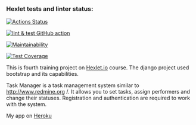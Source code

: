### Hexlet tests and linter status:
[![Actions Status](https://github.com/Serggi0/python-project-lvl4/workflows/hexlet-check/badge.svg)](https://github.com/Serggi0/python-project-lvl4/actions)

[![lint & test GitHub action](https://github.com/Serggi0/python-project-lvl4/actions/workflows/github_action.yaml/badge.svg)](https://github.com/Serggi0/python-project-lvl4/actions/workflows/github_action.yaml)

[![Maintainability](https://api.codeclimate.com/v1/badges/eb529335a9420b998d5a/maintainability)](https://codeclimate.com/github/Serggi0/python-project-lvl4/maintainability)

[![Test Coverage](https://api.codeclimate.com/v1/badges/eb529335a9420b998d5a/test_coverage)](https://codeclimate.com/github/Serggi0/python-project-lvl4/test_coverage)

This is fourth training project on [Hexlet.io](https://ru.hexlet.io) course. The django project used bootstrap and its capabilities.

Task Manager is a task management system similar to http://www.redmine.org /. It allows you to set tasks, assign performers and change their statuses. Registration and authentication are required to work with the system. 

My app on [Heroku](https://todo-ska.herokuapp.com/)